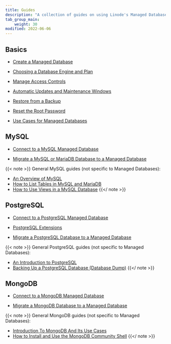 ```yaml
---
title: Guides
description: "A collection of guides on using Linode's Managed Database service"
tab_group_main:
    weight: 30
modified: 2022-06-06
---
```


## Basics

- [Create a Managed Database](/docs/products/databases/managed-databases/guides/create-database/)

- [Choosing a Database Engine and Plan](/docs/products/databases/managed-databases/guides/database-engines/)

- [Manage Access Controls](/docs/products/databases/managed-databases/guides/manage-access-controls/)

- [Automatic Updates and Maintenance Windows](/docs/products/databases/managed-databases/guides/updates-and-maintenance/)

- [Restore from a Backup](/docs/products/databases/managed-databases/guides/manage-backups/)

- [Reset the Root Password](/docs/products/databases/managed-databases/guides/reset-root-password/)

- [Use Cases for Managed Databases](/docs/products/databases/managed-databases/guides/use-cases/)

## MySQL

- [Connect to a MySQL Managed Database](/docs/products/databases/managed-databases/guides/mysql-connect/)

- [Migrate a MySQL or MariaDB Database to a Managed Database](/docs/products/databases/managed-databases/guides/migrate-mysql/)

{{< note >}}
General MySQL guides (not specific to Managed Databases):

- [An Overview of MySQL](/docs/guides/an-overview-of-mysql/)
- [How to List Tables in MySQL and MariaDB](/docs/guides/list-tables-in-mysql-and-mariadb/)
- [How to Use Views in a MySQL Database](/docs/guides/how-to-create-and-use-mysql-views/)
{{</ note >}}

## PostgreSQL

- [Connect to a PostgreSQL Managed Database](/docs/products/databases/managed-databases/guides/postgresql-connect/)

- [PostgreSQL Extensions](/docs/products/databases/managed-databases/guides/postgresql-extensions/)

- [Migrate a PostgreSQL Database to a Managed Database](/docs/products/databases/managed-databases/guides/postgresql-migrate/)

{{< note >}}
General PostgreSQL guides (not specific to Managed Databases):

- [An Introduction to PostgreSQL](/docs/guides/an-introduction-to-postgresql/)
- [Backing Up a PostgreSQL Database (Database Dump)](/docs/guides/how-to-back-up-your-postgresql-database/)
{{</ note >}}

## MongoDB

- [Connect to a MongoDB Managed Database](/docs/products/databases/managed-databases/guides/mongodb-connect/)

- [Migrate a MongoDB Database to a Managed Database](/docs/products/databases/managed-databases/guides/mongodb-migrate/)

{{< note >}}
General MongoDB guides (not specific to Managed Databases):

- [Introduction To MongoDB And Its Use Cases](/docs/guides/mongodb-introduction/)
- [How to Install and Use the MongoDB Community Shell](/docs/guides/mongodb-community-shell-installation/)
{{</ note >}}